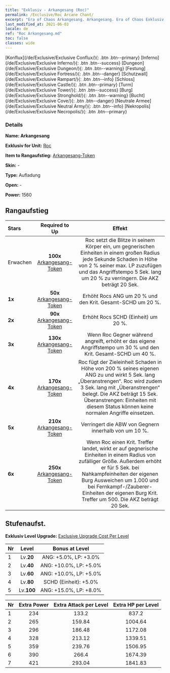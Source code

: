 ```yaml
---
title: "Exklusiv - Arkangesang (Roc)"
permalink: /Exclusive/Roc Arcane Chant/
excerpt: "Era of Chaos Arkangesang. Arkangesang. Era of Chaos Exklusiv Arkangesang. Roc Exklusiv."
last_modified_at: 2021-06-03
locale: de
ref: "Roc Arkangesang.md"
toc: false
classes: wide
---
```

 [Konflux](/de/Exclusive/Exclusive Conflux/){: .btn .btn--primary} [Inferno](/de/Exclusive/Exclusive Inferno/){: .btn .btn--success} [Dungeon](/de/Exclusive/Exclusive Dungeon/){: .btn .btn--warning} [Festung](/de/Exclusive/Exclusive Fortress/){: .btn .btn--danger} [Schutzwall](/de/Exclusive/Exclusive Rampart/){: .btn .btn--info} [Schloss](/de/Exclusive/Exclusive Castle/){: .btn .btn--primary} [Turm](/de/Exclusive/Exclusive Tower/){: .btn .btn--success} [Burg](/de/Exclusive/Exclusive Stronghold/){: .btn .btn--warning} [Bucht](/de/Exclusive/Exclusive Cove/){: .btn .btn--danger} [Neutrale Armee](/de/Exclusive/Exclusive Neutral Army/){: .btn .btn--info} [Nekropolis](/de/Exclusive/Exclusive Necropolis/){: .btn .btn--primary} 

### Details
 **Name: Arkangesang** 

 **Exklusiv for Unit:** [Roc](/de/units/Roc/) 

 **Item to Rangaufstieg:** [Arkangesang-Token](/ItemsDE/con_915/)

 **Skin:** -

 **Type:** Aufladung

 **Open:** -

 **Power:** 1560

## Rangaufstieg

  |     Stars    |  Required to Up | Effekt |
  |:-------------|:---------------:|:---------------:|
  |  Erwachen  | **100x** [Arkangesang-Token](/ItemsDE/con_915/) | <Statischer Puls> Roc setzt die Blitze in seinem Körper ein, um gegnerischen Einheiten in einem großen Radius jede Sekunde Schaden in Höhe von 2 % seiner max. LP zuzufügen und das Angriffstempo 5 Sek. lang um 20 % zu verringern. Die AKZ beträgt 20 Sek. |
  | **1x** <i class="fas fa-star"/> | **50x** [Arkangesang-Token](/ItemsDE/con_915/) | Erhöht Rocs ANG um 20 % und den Krit. Gesamt-SCHD um 20 %. |
  | **2x** <i class="fas fa-star"/> | **90x** [Arkangesang-Token](/ItemsDE/con_915/) | Erhöht Rocs SCHD (Einheit) um 20 %. |
  | **3x** <i class="fas fa-star"/> | **130x** [Arkangesang-Token](/ItemsDE/con_915/) | Wenn Roc Gegner während <Statischer Puls> angreift, erhöht er das eigene Angriffstempo um 30 % und den Krit. Gesamt-SCHD um 40 %. |
  | **4x** <i class="fas fa-star"/> | **170x** [Arkangesang-Token](/ItemsDE/con_915/) | <Blitzschlag> Roc fügt der Zieleinheit Schaden in Höhe von 200 % seines eigenen ANG zu und wirkt 5 Sek. lang „Überanstrengen“. Roc wird zudem 3 Sek. lang mit „Überanstrengen“ belegt. Die AKZ beträgt 15 Sek. Überanstrengen: Einheiten mit diesem Status können keine normalen Angriffe einsetzen. |
  | **5x** <i class="fas fa-star"/> | **210x** [Arkangesang-Token](/ItemsDE/con_915/) | Verringert die ABW von Gegnern innerhalb von <Statischer Puls> um 10 %. |
  | **6x** <i class="fas fa-star"/> | **250x** [Arkangesang-Token](/ItemsDE/con_915/) | <Sturmverfolgung> Wenn Roc einen Krit. Treffer landet, wirkt er <Statischer Puls> auf gegnerische Einheiten in einem Radius von zufälliger Größe. Außerdem erhöht er für 5 Sek. bei Nahkampfeinheiten der eigenen Burg Ausweichen um 1.000 und bei Fernkampf-/Zauberer-Einheiten der eigenen Burg Krit. Treffer um 500. Die AKZ beträgt 20 Sek. |


## Stufenaufst.
 **Exklusiv Level Upgrade:** [Exclusive Upgrade Cost Per Level](/Exclusive/ExclusiveUpgradeCostPerLevel/)

  |  Nr  |   Level  | Bonus at Level |
  |:-----|:--------:|:--------------:|
  | 1 | Lv.**20** | ANG: +5.0%, LP: +3.0% |
  | 2 | Lv.**40** | ANG: +10.0%, LP: +5.0% |
  | 3 | Lv.**60** | ANG: +10.0%, LP: +5.0% |
  | 4 | Lv.**80** | SCHD (Einheit): +5.0% |
  | 5 | Lv.**100** | ANG: +15.0%, LP: +8.0% |


  |  Nr  |  Extra Power | Extra Attack per Level | Extra HP per Level |
  |:-----|:--------:|:--------:|:--------:|
  | 1 | 234 | 133.2 | 837.2 |
  | 2 | 265 | 159.84 | 1004.64 |
  | 3 | 296 | 186.48 | 1172.08 |
  | 4 | 328 | 213.12 | 1339.51 |
  | 5 | 359 | 239.76 | 1506.95 |
  | 6 | 390 | 266.4 | 1674.39 |
  | 7 | 421 | 293.04 | 1841.83 |


